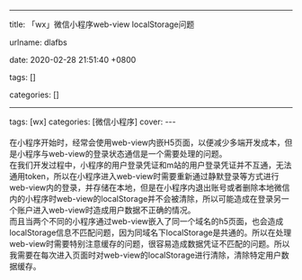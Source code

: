 
---

title: 「wx」微信小程序web-view localStorage问题

urlname: dlafbs

date: 2020-02-28 21:51:40 +0800

tags: []

categories: []

---
tags: [wx]
categories: [微信小程序]
cover:
---<br /><!-- more --><br />
在小程序开始时，经常会使用web-view内嵌H5页面，以便减少多端开发成本，但是小程序与web-view的登录状态通信是一个需要处理的问题。<br />在我们开发过程中，小程序的用户登录凭证和m站的用户登录凭证并不互通，无法通用token，所以在小程序进入web-view时需要重新通过静默登录等方式进行web-view内的登录，并存储在本地，但是在小程序内退出账号或者删除本地微信内的小程序时web-view的localStorage并不会被清除，所以可能造成在登录另一个账户进入web-view时造成用户数据不正确的情况。<br />而且当两个不同的小程序通过web-view嵌入了同一个域名的h5页面，也会造成localStorage信息不匹配问题，因为同域名下localStorage是共通的。所以在处理web-view时需要特别注意缓存的问题，很容易造成数据凭证不匹配的问题。所以我需要在每次进入页面时对web-view的localStorage进行清除，清除特定用户数据缓存。<br />


